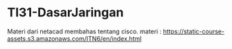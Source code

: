 # TI31-DasarJaringan
Materi dari netacad membahas tentang cisco. materi : https://static-course-assets.s3.amazonaws.com/ITN6/en/index.html
